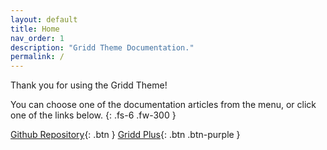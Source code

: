 ```yaml
---
layout: default
title: Home
nav_order: 1
description: "Gridd Theme Documentation."
permalink: /
---
```


Thank you for using the Gridd Theme!

You can choose one of the documentation articles from the menu, or click one of the links below.
{: .fs-6 .fw-300 }

[Github Repository](https://github.com/wplemon/gridd){: .btn }
[Gridd Plus](http://wplemon.com/gridd-plus/){: .btn .btn-purple }
